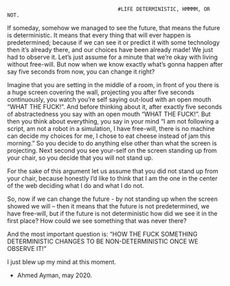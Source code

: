                                         #LIFE DETERMINISTIC, HMMMM, OR NOT.


If someday, somehow we managed to see the future, that means the future is deterministic. It means that every thing that will ever happen is predetermined; because if we can see it or predict it with some technology then it’s already there, and our choices have been already made! We just had to observe it.
Let’s just assume for a minute that we’re okay with living without free-will.
But now when we know exactly what’s gonna happen after say five seconds from now, you can change it right?

Imagine that you are setting in the middle of a room, in front of you there is a huge screen covering the wall, projecting you after five seconds continuously,  you watch you’re self saying out-loud with an open mouth “WHAT THE FUCK!”. And before thinking about it, after exactly five seconds of abstractedness you say with an open mouth “WHAT THE FUCK!”.
But then you think about everything, you say in your mind “I am not following a script, am not a robot in a simulation, I have free-will, there is no machine can decide  my choices for me, I chose to eat cheese instead of jam this morning.” So you decide to do anything else other than what the screen is projecting. Next second you see your-self on the screen standing up from your chair, so you decide that you will not stand up.

For the sake of this argument let us assume that you did not stand up from your chair, because honestly I’d like to think that I am the one in the center of the web deciding what I do and what I do not. 

So, now if we can change the future - by not standing up when the screen showed we will – then it means that the future is not predetermined, we have free-will, but if the future is not deterministic how did we see it in the first place? How could we see something that was never there?

And the most important question is: “HOW THE FUCK SOMETHING DETERMINISTIC CHANGES TO BE NON-DETERMINISTIC ONCE WE OBSERVE IT!” 

I just blew up my mind at this moment.

- Ahmed Ayman, may 2020.
